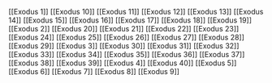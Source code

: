 [[Exodus 1]]
[[Exodus 10]]
[[Exodus 11]]
[[Exodus 12]]
[[Exodus 13]]
[[Exodus 14]]
[[Exodus 15]]
[[Exodus 16]]
[[Exodus 17]]
[[Exodus 18]]
[[Exodus 19]]
[[Exodus 2]]
[[Exodus 20]]
[[Exodus 21]]
[[Exodus 22]]
[[Exodus 23]]
[[Exodus 24]]
[[Exodus 25]]
[[Exodus 26]]
[[Exodus 27]]
[[Exodus 28]]
[[Exodus 29]]
[[Exodus 3]]
[[Exodus 30]]
[[Exodus 31]]
[[Exodus 32]]
[[Exodus 33]]
[[Exodus 34]]
[[Exodus 35]]
[[Exodus 36]]
[[Exodus 37]]
[[Exodus 38]]
[[Exodus 39]]
[[Exodus 4]]
[[Exodus 40]]
[[Exodus 5]]
[[Exodus 6]]
[[Exodus 7]]
[[Exodus 8]]
[[Exodus 9]]
